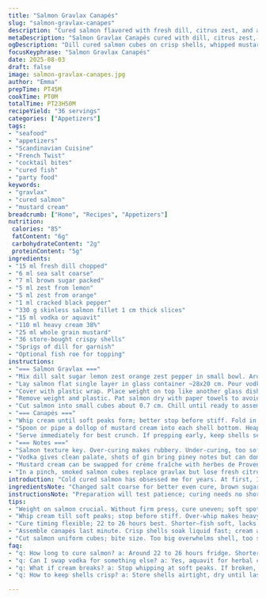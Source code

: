 ```yaml
---
title: "Salmon Gravlax Canapés"
slug: "salmon-gravlax-canapes"
description: "Cured salmon flavored with fresh dill, citrus zest, and a touch of gin. Served on crisp shells with a tangy mustard cream. No eggs or nuts. Small bites with a bright, fresh aroma. A balance of creamy, salty, and citrusy. Requires 23-25 hours total including refrigeration. Serves about 36 pieces. Scandinavian-inspired but with a French twist. Uses vodka instead of gin for a lighter lift. Classic texture contrasts - silky fish, airy cream, crunchy base. Garnish optional but impactful. Quick whip and fold technique for cream ensures light texture. Moderate effort, great for entertaining."
metaDescription: "Salmon Gravlax Canapés cured with dill, citrus zest, vodka. Crisp shells, mustard cream whipped soft. Scandinavian twist, 23+ hrs chill. Fresh, tangy bites ready to serve."
ogDescription: "Dill cured salmon cubes on crisp shells, whipped mustard cream. Vodka and citrus zest bring subtle lift. Chill long, assemble last. Fresh bites with creamy tangy crunch."
focusKeyphrase: "Salmon Gravlax Canapés"
date: 2025-08-03
draft: false
image: salmon-gravlax-canapes.jpg
author: "Emma"
prepTime: PT45M
cookTime: PT0M
totalTime: PT23H50M
recipeYield: "36 servings"
categories: ["Appetizers"]
tags:
- "seafood"
- "appetizers"
- "Scandinavian Cuisine"
- "French Twist"
- "cocktail bites"
- "cured fish"
- "party food"
keywords:
- "gravlax"
- "cured salmon"
- "mustard cream"
breadcrumb: ["Home", "Recipes", "Appetizers"]
nutrition: 
 calories: "85"
 fatContent: "6g"
 carbohydrateContent: "2g"
 proteinContent: "5g"
ingredients:
- "15 ml fresh dill chopped"
- "6 ml sea salt coarse"
- "7 ml brown sugar packed"
- "5 ml zest from lemon"
- "5 ml zest from orange"
- "1 ml cracked black pepper"
- "330 g skinless salmon fillet 1 cm thick slices"
- "15 ml vodka or aquavit"
- "110 ml heavy cream 38%"
- "25 ml whole grain mustard"
- "36 store-bought crispy shells"
- "Sprigs of dill for garnish"
- "Optional fish roe for topping"
instructions:
- "=== Salmon Gravlax ==="
- "Mix dill salt sugar lemon zest orange zest pepper in small bowl. Aroma should pop, fresh and citrusy with spice bite."
- "Lay salmon flat single layer in glass container ~28x20 cm. Pour vodka evenly. Sprinkle herb-salt mixture carefully, cover salmon completely but avoid clumps."
- "Cover with plastic wrap. Place weight on top like another glass dish same size. Press gently but firmly. Store in fridge 22-26 hours. Check once after 12 hours, drain excess moisture if needed."
- "Remove weight and plastic. Pat salmon dry with paper towels to avoid soggy cream later."
- "Cut salmon into small cubes about 0.7 cm. Chill until ready to assemble."
- "=== Canapés ==="
- "Whip cream until soft peaks form; better stop before stiff. Fold in mustard gently using spatula to keep airiness. Should have gentle tang, not overpowering."
- "Spoon or pipe a dollop of mustard cream into each shell bottom. Heap small spoonful of gravlax cubes over cream. Garnish each with dill sprig and optional fish roe for color and salt punch."
- "Serve immediately for best crunch. If prepping early, keep shells separate from filling to avoid sogginess."
- "=== Notes ==="
- "Salmon texture key. Over-curing makes rubbery. Under-curing, too soft and bland. Weight application critical. Without a firm press, uneven cure happens."
- "Vodka gives clean palate, shots of gin bring piney notes but can dominate citrus. Aquavit adds complexity but not for everyone."
- "Mustard cream can be swapped for crème fraîche with herbes de Provence if you want more earthiness."
- "In a pinch, smoked salmon cubes replace gravlax but lose fresh citrus."
introduction: "Cold cured salmon has obsessed me for years. At first, I bungled the salt-sugar balance; too salty, or bland and wet. The zest aromatics? Game changer. Lemon brightens, orange mellows. Dill — no skimping. Gin always seemed right: but overpowered. Vodka offers subtle lift. Texture? Cure fish thin, press weight firmly. The fridge hums, 22 hours minimum for that perfect bite. Crisp shell needed to contrast luscious cream and silky fish. Mustard cream is sharp, creamy; whip cream soft, never stiff. Fold carefully — air and texture critical. Garnishes? I add fish roe sometimes; pops like tiny fireworks. Keep shells dry until last. Makes entertaining easy. Sensory cues over clocks; salmon yielding but firm, cream glossy peaks, smell fresh, feel light crunch. Simple but precise."
ingredientsNote: "Changed salt coarse for better even cure, brown sugar for richer flavor over white. Citrus twist: lemon and orange zests replace lemon and clementine for deeper aroma layers. Vodka swapped for aquavit once: added anise and herbal tones but not for timid palates. Cream 38% more stable than 35%; easier whip. Mustard grainy for texture, a smoother Dijon is more subdued. Shells from store to save time but watch thickness to avoid soggy bottoms. No eggs or nuts keeps allergy safe. Salmon quality paramount: fresh, firm flesh, de-boned, skin removed to avoid chewiness and bitterness. Herbs like dill must be fresh; dried won't cut. Optional roe I use for color and ocean salt pop but never necessary. Planning ahead? Cure salmon day before; can keep cream and shells separate hours. Avoid soggy canapés. These swaps lend layered flavor without complexity."
instructionsNote: "Preparation will test patience; curing needs no shortcuts. Herb-salt mix pulverizes brightness into flesh; without weight, uneven texture and flavor. I learned to halve thickness, spreading slices evenly. Gin or vodka sprayed, never drowned, avoids waterlogging. Cover tightly so salmon doesn't pick fridge odors. Weight application critical: use glass dish, even stack of cans works but glass better for even pressure. After curing, pat salmon dry - moisture ruins cream and shells. Dice uniformly; bite-sized pieces ease eating, prevent cream-to-fish imbalance. Whip cream to soft peaks only; stiff cream turns heavy and clumpy, folding mustard slowly preserves lift. Spoon or pipe cream in layers; helps keep shell crisp. Assemble just before serving; shells fail after 30 minutes resting with moist filling. Garnishes add brightness and color; dill sprigs hold aroma when eaten. Roe optional but adds exciting salty bursts. If pressed for time, smoked salmon is quick substitute but less fresh, no curing magic. Always focus on tactile and aroma indicators - that’s the real test in kitchen."
tips:
- "Weight on salmon crucial. Without firm press, cure uneven; soft spots and dryness combine. Use glass dish or dense cans stacked carefully. Press gently but steady; too hard squishes texture. Check mid-cure, drain moisture or fish gets rubbery. Thickness matters; halve if unsure. Thin slides, even layers let cure penetrate fully. Skip clumps of herb-salt mix, spreads flavor better evenly."
- "Whip cream till soft peaks; stop before stiff. Over-whip makes heavy mouthfeel, kills light texture. Folding in mustard slow, gentle to keep air trapped. Grainy mustard adds chew contrast; Dijon smoother but less punch. Cream fat percentage slightly higher makes whipping stable. Whip cold; bowl and beaters chilled help. Keeps cream glossy, not broken or watery."
- "Cure timing flexible; 22 to 26 hours best. Shorter—fish soft, lacks flavor. Longer—and chewy. Fridge steady temp only; opening door releases chill, affects cure. Slice salmon 1 cm thick; thicker slows salt penetration, thinner dries out fast. Vodka choice affects taste; aquavit herbs change tone, gin piney overpower citrus zest sometimes. Choose tailored to final flavor balance."
- "Assemble canapés last minute. Crisp shells soak liquid fast; cream and fish moisture ruin crunch. Store filling cold separately. If prepping early, keep shells in sealed container, dry, cool spot. Dollop cream first, then fish cubes piled small; too much means imbalance. Garnish dill sprigs fresh, aroma bursts on bite. Roe optional; adds brine pop but can overshadow subtle flavors."
- "Cut salmon uniform cubes; bite size. Too big overwhelms shell, too small loses texture contrast. Pat dry after cure; moisture kills cream texture, soggy shells follow. Use paper towels gently, no rubbing to keep surface intact. Fish should feel firm but yielding, glossy. Aroma sharp but not salty or musty. Smell cues tell when to stop curing; citrus zest scent mixed with dill sharpness signals readiness."
faq:
- "q: How long to cure salmon? a: Around 22 to 26 hours fridge. Shorter? Soft, underflavored. Longer? Firm, dry. Temp stable fridge important; no opening often. Thickness matters too; 1 cm standard work well."
- "q: Can I swap vodka for something else? a: Yes, aquavit for herbal complexity; adds anise notes. Gin brings piney sharpness, can overwhelm zest. No alcohol? Skip but less lift, adjust herb mix maybe."
- "q: What if cream breaks? a: Stop whipping at soft peaks. If broken, chill bowl, whisk again gently. Folding mustard slow helps keep air. Use fresh cream high fat, 38% better hold than 35%."
- "q: How to keep shells crisp? a: Store shells airtight, dry until last. Fill just before serving. Keep filling and shells separate. If prepping hours ahead, refrigerate filling, shells room temp dry. No mix until serving prevents sogginess."

---
```

